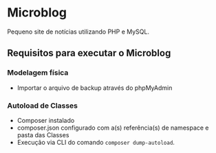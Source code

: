 # Microblog
 
Pequeno site de notícias utilizando PHP e MySQL.

## Requisitos para executar o Microblog

### Modelagem física

- Importar o arquivo de backup através do phpMyAdmin

### Autoload de Classes

- Composer instalado
- composer.json configurado com a(s) referência(s) de namespace e pasta das Classes
- Execução via CLI do comando `composer dump-autoload`.